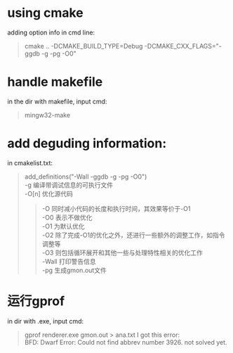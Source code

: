 # using cmake
adding option info in cmd line:
> cmake .. -DCMAKE_BUILD_TYPE=Debug -DCMAKE_CXX_FLAGS="-ggdb -g -pg -O0"

# handle makefile

in the dir with makefile, input cmd:
> mingw32-make

# add deguding information:

in cmakelist.txt:
> add_definitions("-Wall -ggdb -g -pg -O0")  
> -g 编译带调试信息的可执行文件  
> -O[n] 优化源代码  
>> -O 同时减小代码的长度和执行时间，其效果等价于-O1  
 -O0 表示不做优化  
 -O1 为默认优化  
 -O2 除了完成-O1的优化之外，还进行一些额外的调整工作，如指令调整等  
 -O3 则包括循环展开和其他一些与处理特性相关的优化工作  
> -Wall 打印警告信息  
> -pg 生成gmon.out文件    

# 运行gprof

in dir with .exe, input cmd:  
> gprof renderer.exe gmon.out > ana.txt
I got this error:  
>BFD: Dwarf Error: Could not find abbrev number 3926.
not solved yet.  
